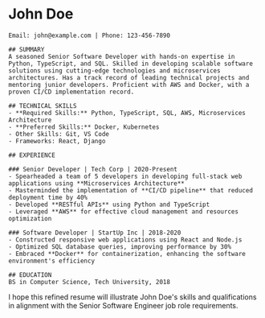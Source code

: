 # John Doe
    Email: john@example.com | Phone: 123-456-7890

    ## SUMMARY
    A seasoned Senior Software Developer with hands-on expertise in Python, TypeScript, and SQL. Skilled in developing scalable software solutions using cutting-edge technologies and microservices architectures. Has a track record of leading technical projects and mentoring junior developers. Proficient with AWS and Docker, with a proven CI/CD implementation record.

    ## TECHNICAL SKILLS
    - **Required Skills:** Python, TypeScript, SQL, AWS, Microservices Architecture
    - **Preferred Skills:** Docker, Kubernetes
    - Other Skills: Git, VS Code
    - Frameworks: React, Django

    ## EXPERIENCE

    ### Senior Developer | Tech Corp | 2020-Present
    - Spearheaded a team of 5 developers in developing full-stack web applications using **Microservices Architecture**
    - Masterminded the implementation of **CI/CD pipeline** that reduced deployment time by 40%
    - Developed **RESTful APIs** using Python and TypeScript
    - Leveraged **AWS** for effective cloud management and resources optimization

    ### Software Developer | StartUp Inc | 2018-2020
    - Constructed responsive web applications using React and Node.js
    - Optimized SQL database queries, improving performance by 30%
    - Embraced **Docker** for containerization, enhancing the software environment's efficiency

    ## EDUCATION
    BS in Computer Science, Tech University, 2018

I hope this refined resume will illustrate John Doe's skills and qualifications in alignment with the Senior Software Engineer job role requirements.